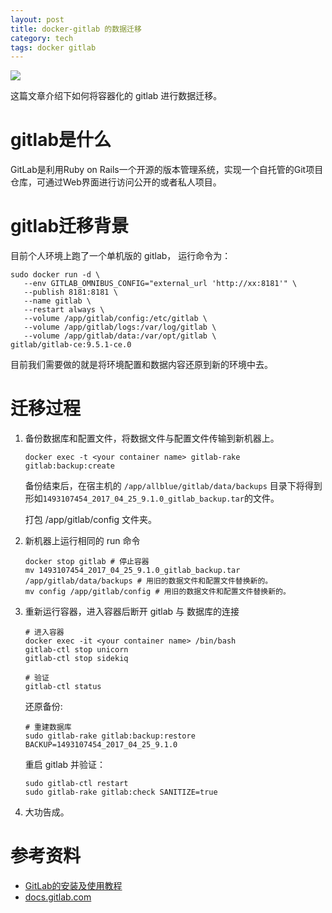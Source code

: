 ```yaml
---
layout: post
title: docker-gitlab 的数据迁移
category: tech
tags: docker gitlab
---
```

![](https://cdn.kelu.org/blog/tags/gitlab.jpg)



这篇文章介绍下如何将容器化的 gitlab 进行数据迁移。

# gitlab是什么

GitLab是利用Ruby on Rails一个开源的版本管理系统，实现一个自托管的Git项目仓库，可通过Web界面进行访问公开的或者私人项目。

# gitlab迁移背景

目前个人环境上跑了一个单机版的 gitlab， 运行命令为：

```
sudo docker run -d \
   --env GITLAB_OMNIBUS_CONFIG="external_url 'http://xx:8181'" \ 
   --publish 8181:8181 \ 
   --name gitlab \ 
   --restart always \ 
   --volume /app/gitlab/config:/etc/gitlab \ 
   --volume /app/gitlab/logs:/var/log/gitlab \ 
   --volume /app/gitlab/data:/var/opt/gitlab \ 
gitlab/gitlab-ce:9.5.1-ce.0
```

目前我们需要做的就是将环境配置和数据内容还原到新的环境中去。



# 迁移过程

1. 备份数据库和配置文件，将数据文件与配置文件传输到新机器上。

   ```
   docker exec -t <your container name> gitlab-rake gitlab:backup:create
   ```

   备份结束后，在宿主机的  `/app/allblue/gitlab/data/backups` 目录下将得到形如`1493107454_2017_04_25_9.1.0_gitlab_backup.tar`的文件。

   打包 /app/gitlab/config 文件夹。

2. 新机器上运行相同的 run 命令

   ```
   docker stop gitlab # 停止容器
   mv 1493107454_2017_04_25_9.1.0_gitlab_backup.tar  /app/gitlab/data/backups # 用旧的数据文件和配置文件替换新的。
   mv config /app/gitlab/config # 用旧的数据文件和配置文件替换新的。
   ```

3. 重新运行容器，进入容器后断开 gitlab 与 数据库的连接

   ```
   # 进入容器
   docker exec -it <your container name> /bin/bash
   gitlab-ctl stop unicorn
   gitlab-ctl stop sidekiq

   # 验证
   gitlab-ctl status
   ```

   还原备份:

   ```
   # 重建数据库
   sudo gitlab-rake gitlab:backup:restore BACKUP=1493107454_2017_04_25_9.1.0
   ```

   重启 gitlab 并验证：

   ```
   sudo gitlab-ctl restart
   sudo gitlab-rake gitlab:check SANITIZE=true
   ```

4. 大功告成。



# 参考资料

* [GitLab的安装及使用教程](https://yq.aliyun.com/articles/74395)
* [docs.gitlab.com](https://docs.gitlab.com/omnibus/settings/backups.html#backup-and-restore-omnibus-gitlab-configuration)

